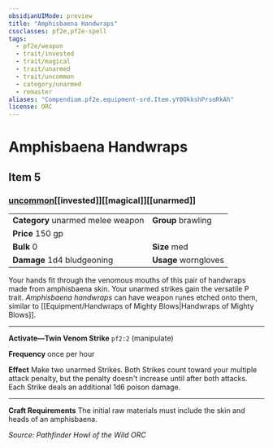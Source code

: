 ```yaml
---
obsidianUIMode: preview
title: "Amphisbaena Handwraps"
cssclasses: pf2e,pf2e-spell
tags:
  - pf2e/weapon
  - trait/invested
  - trait/magical
  - trait/unarmed
  - trait/uncommon
  - category/unarmed
  - remaster
aliases: "Compendium.pf2e.equipment-srd.Item.yY0OkkshPrsoRkAh"
license: ORC
---
```

# Amphisbaena Handwraps
## Item 5
### [uncommon](uncommon "Uncommon Rarity Trait")[[invested]][[magical]][[unarmed]]

|  |  |
| -- | -- |
| **Category** unarmed melee weapon | **Group** brawling |
| **Price** 150 gp |  |
| **Bulk** 0 | **Size** med |
| **Damage** 1d4 bludgeoning  | **Usage** worngloves |



Your hands fit through the venomous mouths of this pair of handwraps made from amphisbaena skin. Your unarmed strikes gain the versatile P trait. _Amphisbaena handwraps_ can have weapon runes etched onto them, similar to [[Equipment/Handwraps of Mighty Blows|Handwraps of Mighty Blows]].

* * *

**Activate—Twin Venom Strike** `pf2:2` (manipulate)

**Frequency** once per hour

**Effect** Make two unarmed Strikes. Both Strikes count toward your multiple attack penalty, but the penalty doesn't increase until after both attacks. Each Strike deals an additional 1d6 poison damage.

* * *

**Craft Requirements** The initial raw materials must include the skin and heads of an amphisbaena.

*Source: Pathfinder Howl of the Wild*
*ORC*